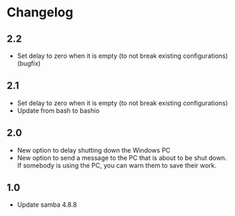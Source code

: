 # Changelog

## 2.2

- Set delay to zero when it is empty (to not break existing configurations) (bugfix)

## 2.1

- Set delay to zero when it is empty (to not break existing configurations)
- Update from bash to bashio

## 2.0

- New option to delay shutting down the Windows PC
- New option to send a message to the PC that is about to be shut down. If somebody is using the PC, you can warn them to save their work.

## 1.0

- Update samba 4.8.8

